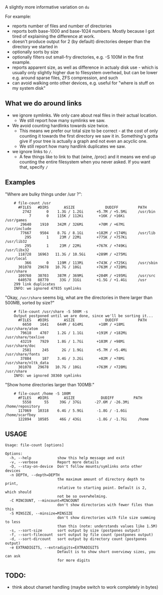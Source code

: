 A slightly more informative variation on `du`

For example:
* reports number of files and number of directories
* reports both base-1000 and base-1024 numbers. Mostly because I got tired of explaining the difference at work.
* doesn't produce output for 2 (by default) directories deeper than the directory we started in
* optionally sorts by size
* optionally filters out small-fry directories, e.g. -S 100M in the first example.
* reports apparent size, as well as difference in actualy disk use - which is usually only slightly higher due to filesystem overhead, but can be lower e.g. around sparse files, ZFS compression, and such
* can avoid walking onto other devices,  e.g. useful for "where is stuff on my system disk"

## What we do around links
* we ignore symlinks. We only care about real files in their actual location. 
  * We still report how many symlinks we saw.
* We avoid counting hardlinks towards size twice.
  * This means we prefer our total size to be correct - at the cost of only counting it towards the first directory we saw it in. Something's gotta give if your tree is actually a graph and not even an acyclic one.
  * We still report how many hardlink duplicates we saw.
* we ignore links to `/`. 
  * A few things like to link to that (wine, /proc) and it means we end up counting the entire filesystem when you never asked. If you want that, specify `/`

## Examples
"Where are bulky things under /usr ?":
```
    # file-count /usr
      #FILES   #DIRS       ASIZE              DUDIFF         PATH
        2742       0    1.3G / 1.2Gi      +5.7M / +5.5Mi     /usr/bin
           7       0    115K / 112Ki       +16K / +16Ki      /usr/games
       29640    1910    342M / 326Mi       +70M / +67Mi      /usr/include
       77667    9504    8.7G / 8.1Gi      +182M / +174Mi     /usr/lib
         295       1     23M / 22Mi       +775K / +757Ki     /usr/lib32
         295       1     23M / 22Mi       +767K / +749Ki     /usr/libx32
      118728   16963   11.3G / 10.5Gi     +289M / +275Mi     /usr/local
         366       0    119M / 113Mi      +743K / +725Ki     /usr/sbin
      301078   29678   10.7G / 10Gi       +763M / +728Mi     /usr/share
      109760   30703    387M / 369Mi      +204M / +195Mi     /usr/src
      640578   88770     33G / 31Gi       +1.5G / +1.4Gi     /usr
    299 link duplicates
    INFO: we ignored 47935 symlinks
```

"Okay, `/usr/share` seems big, what are the directories in there larger than 500MB, sorted by size?"
```
    # file-count /usr/share -S 500M -s 
    Output postponed until we are done, since we'll be sorting it...
      #FILES   #DIRS       ASIZE              DUDIFF         PATH
        6650    1641    644M / 614Mi       +18M / +18Mi      /usr/share/atom
       79618    4707    1.2G / 1.1Gi      +191M / +182Mi     /usr/share/texlive
       43219    7929    1.8G / 1.7Gi      +103M / +98Mi      /usr/share/doc
        2581     245      2G / 1.9Gi      +5.7M / +5.4Mi     /usr/share/fonts
       37884     187    3.4G / 3.2Gi       +82M / +78Mi      /usr/share/nltk_data
      301078   29678   10.7G / 10Gi       +763M / +728Mi     /usr/share
    INFO: we ignored 38360 symlinks
```

"Show home directories larger than 100MB:"
```
    # file-count /home -S 100M
      #FILES   #DIRS       ASIZE            DUDIFF         PATH
        5558      55     39G / 37Gi      -27.6M / -26.3Mi    /home/repository
      117069   10318    6.4G / 5.9Gi      -1.8G / -1.6Gi     /home/scarfboy
      122894   10585     46G / 43Gi       -1.8G / -1.7Gi     /home
```


## USAGE
```
Usage: file-count [options]

Options:
  -h, --help            show this help message and exit
  -v, --verbose         Report more details
  -D, --stay-on-device  Don't follow mounts/symlinks onto other devices
  -n DEPTH, --depth=DEPTH
                        the maximum amount of directory depth to print,
                        relative to starting point. Default is 2, which should
                        not be so overwhelming.
  -C MINCOUNT, --mincount=MINCOUNT
                        don't show directories with fewer files than this
  -S MINSIZE, --minsize=MINSIZE
                        don't show directories with file size summing to less
                        than this (note: understands values like 1.5M)
  -s, --sort-size       sort output by size (postpones output)
  -f, --sort-filecount  sort output by file count (postpones output)
  -d, --sort-dircount   sort output by directory count (postpones output)
  -e EXTRADIGITS, --extradigits=EXTRADIGITS
                        Default is to show short overviewy sizes, you can ask
                        for more digits

```


## TODO:
 - think about charset handling (maybe switch to work completely in bytes)
